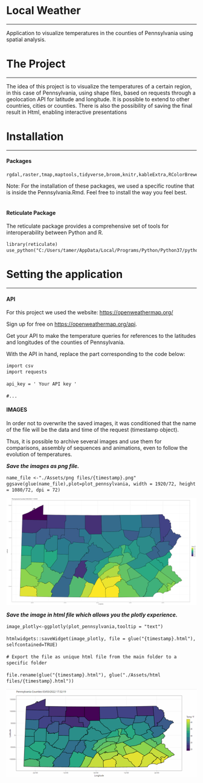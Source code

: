 
# Local Weather
***
Application to visualize temperatures in the counties of Pennsylvania using spatial analysis.

# The Project
***
The idea of this project is to visualize the temperatures of a certain region, in this case of Pennsylvania, using shape files, based on requests through a geolocation API for latitude and longitude.
It is possible to extend to other countries, cities or counties.
There is also the possibility of saving the final result in Html, enabling interactive presentations

# Installation
***

#### Packages

```{note}
rgdal,raster,tmap,maptools,tidyverse,broom,knitr,kableExtra,RColorBrewer,plotly,htmlwidgets,weathermetrics,glue
```  
Note: For the installation of these packages, we used a specific routine that is inside the Pennsylvania.Rmd. Feel free to install the way you feel best. <br /><br />

#### Reticulate Package

The reticulate package provides a comprehensive set of tools for interoperability between Python and R.

```{note}
library(reticulate)
use_python("C:/Users/tamer/AppData/Local/Programs/Python/Python37/python.exe")
```

# Setting the application
***
#### API

For this project we used the website: https://openweathermap.org/

Sign up for free on https://openweathermap.org/api.

Get your API to make the temperature queries for references to the latitudes and longitudes of the counties of Pennsylvania.

With the API in hand, replace the part corresponding to the code below:

```{note}
import csv
import requests

api_key = ' Your API key '

#...
```

#### IMAGES

In order not to overwrite the saved images, it was conditioned that the name of the file will be the data and time of the request (timestamp object).

Thus, it is possible to archive several images and use them for comparisons, assembly of sequences and animations, even to follow the evolution of temperatures.

***Save the images as png file.***
```{note}
name_file <-"./Assets/png files/{timestamp}.png"
ggsave(glue(name_file),plot=plot_pennsylvania, width = 1920/72, height = 1080/72, dpi = 72)
```

![Pennsylvania Counties](https://github.com/Tam-Leal/Local-Weather/blob/d37ab2ed6540dd921c86e65c4b1f1df3eea5ba41/Assets/png_files/03_02_2022%2011_38_52.png?raw=true)


***Save the image in html file which allows you the plotly experience.***
```{note}
image_plotly<-ggplotly(plot_pennsylvania,tooltip = "text")

htmlwidgets::saveWidget(image_plotly, file = glue("{timestamp}.html"), selfcontained=TRUE) 

# Export the file as unique html file from the main folder to a specific folder

file.rename(glue("{timestamp}.html"), glue("./Assets/html files/{timestamp}.html"))
```
![Plotly Experience](https://github.com/Tam-Leal/Local-Weather/blob/976c9813ba7eb33a152d4b9313ca54b960cef930/Assets/gif_files/example_gif.gif?raw=true)



